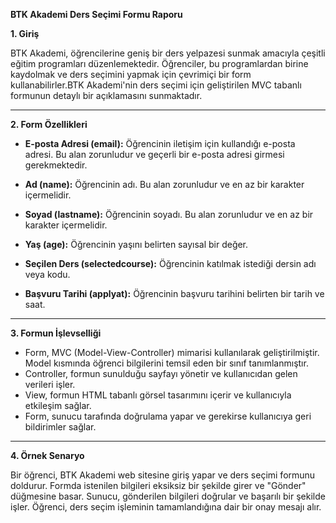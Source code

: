 
**BTK Akademi Ders Seçimi Formu Raporu**

**1. Giriş**

BTK Akademi, öğrencilerine geniş bir ders yelpazesi sunmak amacıyla çeşitli eğitim programları düzenlemektedir. Öğrenciler, bu programlardan birine kaydolmak ve ders seçimini yapmak için çevrimiçi bir form kullanabilirler.BTK Akademi'nin ders seçimi için geliştirilen MVC tabanlı formunun detaylı bir açıklamasını sunmaktadır.

---

**2. Form Özellikleri**

- **E-posta Adresi (email):** Öğrencinin iletişim için kullandığı e-posta adresi. Bu alan zorunludur ve geçerli bir e-posta adresi girmesi gerekmektedir.

- **Ad (name):** Öğrencinin adı. Bu alan zorunludur ve en az bir karakter içermelidir.

- **Soyad (lastname):** Öğrencinin soyadı. Bu alan zorunludur ve en az bir karakter içermelidir.

- **Yaş (age):** Öğrencinin yaşını belirten sayısal bir değer.

- **Seçilen Ders (selectedcourse):** Öğrencinin katılmak istediği dersin adı veya kodu.

- **Başvuru Tarihi (applyat):** Öğrencinin başvuru tarihini belirten bir tarih ve saat.

---

**3. Formun İşlevselliği**

- Form, MVC (Model-View-Controller) mimarisi kullanılarak geliştirilmiştir. Model kısmında öğrenci bilgilerini temsil eden bir sınıf tanımlanmıştır.
- Controller, formun sunulduğu sayfayı yönetir ve kullanıcıdan gelen verileri işler.
- View, formun HTML tabanlı görsel tasarımını içerir ve kullanıcıyla etkileşim sağlar.
- Form, sunucu tarafında doğrulama yapar ve gerekirse kullanıcıya geri bildirimler sağlar.
---

**4. Örnek Senaryo**

Bir öğrenci, BTK Akademi web sitesine giriş yapar ve ders seçimi formunu doldurur. Formda istenilen bilgileri eksiksiz bir şekilde girer ve "Gönder" düğmesine basar. Sunucu, gönderilen bilgileri doğrular ve başarılı bir şekilde işler. Öğrenci, ders seçim işleminin tamamlandığına dair bir onay mesajı alır.

